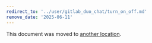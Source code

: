 ```yaml
---
redirect_to: '../user/gitlab_duo_chat/turn_on_off.md'
remove_date: '2025-06-11'
---
```


This document was moved to [another location](../user/gitlab_duo_chat/turn_on_off.md).

<!-- This redirect file can be deleted after <2025-06-11>. -->
<!-- Redirects that point to other docs in the same project expire in three months. -->
<!-- Redirects that point to docs in a different project or site (for example, link is not relative and starts with `https:`) expire in one year. -->
<!-- Before deletion, see: https://docs.gitlab.com/ee/development/documentation/redirects.html -->
